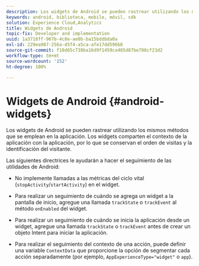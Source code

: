 ```yaml
---
description: Los widgets de Android se pueden rastrear utilizando los mismos métodos que se emplean en la aplicación. Los widgets comparten el contexto de la aplicación con la aplicación, por lo que se conservan el orden de visitas y la identificación del visitante.
keywords: android, biblioteca, mobile, móvil, sdk
solution: Experience Cloud,Analytics
title: Widgets de Android
topic-fix: Developer and implementation
uuid: 1a3718ff-967b-4c8e-ae0b-ba15bddbda0a
exl-id: 229ea987-256a-45f4-a5ca-afe17dd596b8
source-git-commit: f18d65c738ba16d9f1459ca485d87be708cf23d2
workflow-type: tm+mt
source-wordcount: '152'
ht-degree: 100%

---
```


# Widgets de Android {#android-widgets}

Los widgets de Android se pueden rastrear utilizando los mismos métodos que se emplean en la aplicación. Los widgets comparten el contexto de la aplicación con la aplicación, por lo que se conservan el orden de visitas y la identificación del visitante.

Las siguientes directrices le ayudarán a hacer el seguimiento de las utilidades de Android:

* No implemente llamadas a las métricas del ciclo vital (`stopActivity`/`startActivity`) en el widget.

* Para realizar un seguimiento de cuándo se agrega un widget a la pantalla de inicio, agregue una llamada `trackState` o `trackEvent` al método `onEnabled` del widget.

* Para realizar un seguimiento de cuándo se inicia la aplicación desde un widget, agregue una llamada `trackState` o `trackEvent` antes de crear un objeto Intent para iniciar la aplicación.

* Para realizar el seguimiento del contexto de una acción, puede definir una variable `ContextData` que proporcione la opción de segmentar cada acción separadamente (por ejemplo, `AppExperienceType="widget"` o `app`).
